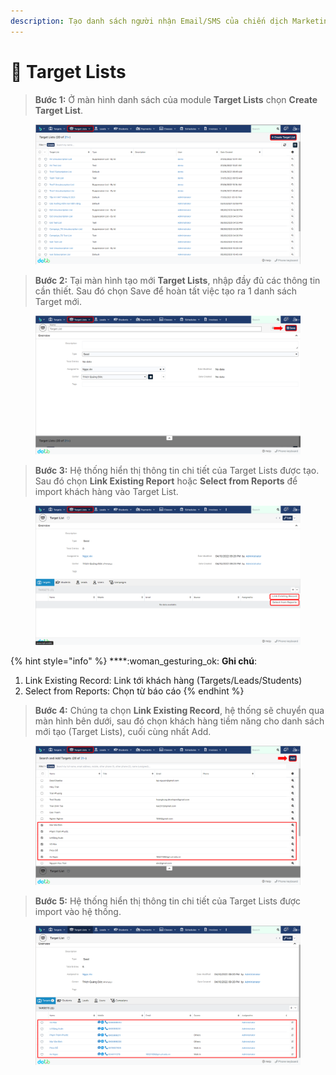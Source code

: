 ```yaml
---
description: Tạo danh sách người nhận Email/SMS của chiến dịch Marketing từ nhiều nguồn
---
```


# 🎯 Target Lists

> **Bước 1:**  Ở màn hình danh sách của module **Target Lists** chọn **Create Target List**.

<figure><img src="../../.gitbook/assets/image (14) (2) (1).png" alt=""><figcaption></figcaption></figure>

> **Bước 2:** Tại màn hình tạo mới **Target Lists**, nhập đầy đủ các thông tin cần thiết. Sau đó chọn Save để hoàn tất việc tạo ra 1 danh sách Target mới.

<figure><img src="../../.gitbook/assets/image (2) (3).png" alt=""><figcaption></figcaption></figure>

> **Bước 3:** Hệ thống hiển thị thông tin chi tiết của Target Lists được tạo. Sau đó chọn **Link Existing Report** hoặc **Select from Reports** để import khách hàng vào Target List.

<figure><img src="../../.gitbook/assets/image (105).png" alt=""><figcaption></figcaption></figure>

{% hint style="info" %}
****:woman\_gesturing\_ok: **Ghi chú**:

1. Link Existing Record: Link tới khách hàng (Targets/Leads/Students)&#x20;
2. Select from Reports: Chọn từ báo cáo
{% endhint %}

> **Bước 4:** Chúng ta chọn **Link Existing Record**, hệ thống sẽ chuyển qua màn hình bên dưới, sau đó chọn khách hàng tiềm năng cho danh sách mới tạo (Target Lists), cuối cùng nhất Add.

<figure><img src="../../.gitbook/assets/image (104).png" alt=""><figcaption></figcaption></figure>

> **Bước 5:** Hệ thống hiển thị thông tin chi tiết của Target Lists được import vào hệ thống.

<figure><img src="../../.gitbook/assets/image (5) (1) (3).png" alt=""><figcaption></figcaption></figure>
